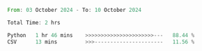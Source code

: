 <!--START_SECTION:waka-->

```rust
From: 03 October 2024 - To: 10 October 2024

Total Time: 2 hrs

Python   1 hr 46 mins    >>>>>>>>>>>>>>>>>>>>>>---   88.44 %
CSV      13 mins         >>>----------------------   11.56 %
```

<!--END_SECTION:waka-->
